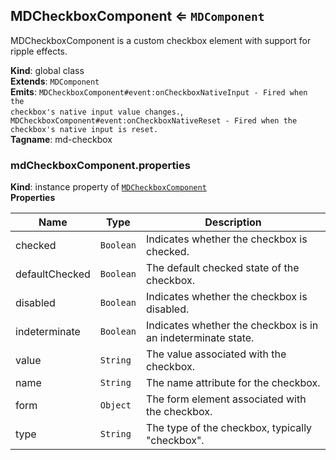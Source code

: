 <a name="MDCheckboxComponent"></a>

## MDCheckboxComponent ⇐ <code>MDComponent</code>
MDCheckboxComponent is a custom checkbox element with support for ripple effects.

**Kind**: global class  
**Extends**: <code>MDComponent</code>  
**Emits**: <code>MDCheckboxComponent#event:onCheckboxNativeInput - Fired when the checkbox&#x27;s native input value changes.</code>, <code>MDCheckboxComponent#event:onCheckboxNativeReset - Fired when the checkbox&#x27;s native input is reset.</code>  
**Tagname**: md-checkbox  
<a name="MDCheckboxComponent+properties"></a>

### mdCheckboxComponent.properties
**Kind**: instance property of [<code>MDCheckboxComponent</code>](#MDCheckboxComponent)  
**Properties**

| Name | Type | Description |
| --- | --- | --- |
| checked | <code>Boolean</code> | Indicates whether the checkbox is checked. |
| defaultChecked | <code>Boolean</code> | The default checked state of the checkbox. |
| disabled | <code>Boolean</code> | Indicates whether the checkbox is disabled. |
| indeterminate | <code>Boolean</code> | Indicates whether the checkbox is in an indeterminate state. |
| value | <code>String</code> | The value associated with the checkbox. |
| name | <code>String</code> | The name attribute for the checkbox. |
| form | <code>Object</code> | The form element associated with the checkbox. |
| type | <code>String</code> | The type of the checkbox, typically "checkbox". |

